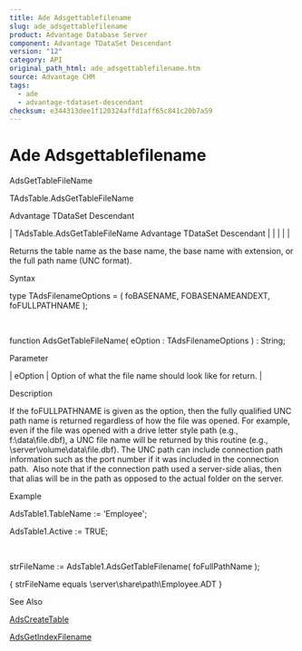 ```yaml
---
title: Ade Adsgettablefilename
slug: ade_adsgettablefilename
product: Advantage Database Server
component: Advantage TDataSet Descendant
version: "12"
category: API
original_path_html: ade_adsgettablefilename.htm
source: Advantage CHM
tags:
  - ade
  - advantage-tdataset-descendant
checksum: e344313dee1f120324affd1aff65c841c20b7a59
---
```


# Ade Adsgettablefilename

AdsGetTableFileName

TAdsTable.AdsGetTableFileName

Advantage TDataSet Descendant

| TAdsTable.AdsGetTableFileName  Advantage TDataSet Descendant |  |  |  |  |

Returns the table name as the base name, the base name with extension, or the full path name (UNC format).

Syntax

type TAdsFilenameOptions = ( foBASENAME, FOBASENAMEANDEXT, foFULLPATHNAME );

 

function AdsGetTableFileName( eOption : TAdsFilenameOptions ) : String;

Parameter

| eOption | Option of what the file name should look like for return. |

Description

If the foFULLPATHNAME is given as the option, then the fully qualified UNC path name is returned regardless of how the file was opened. For example, even if the file was opened with a drive letter style path (e.g., f:\data\file.dbf), a UNC file name will be returned by this routine (e.g., \\server\volume\data\file.dbf). The UNC path can include connection path information such as the port number if it was included in the connection path.  Also note that if the connection path used a server-side alias, then that alias will be in the path as opposed to the actual folder on the server.

Example

AdsTable1.TableName := 'Employee';

AdsTable1.Active := TRUE;

 

strFileName := AdsTable1.AdsGetTableFilename( foFullPathName );

{ strFileName equals \\server\share\path\Employee.ADT }

See Also

[AdsCreateTable](ade_adscreatetable.md)

[AdsGetIndexFilename](ade_adsgetindexfilename.md)

